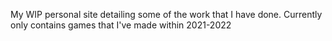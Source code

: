My WIP personal site detailing some of the work that I have done. Currently only contains games that I've made within 2021-2022

